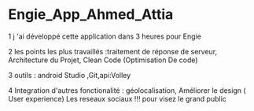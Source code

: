 # Engie_App_Ahmed_Attia
1 j 'ai développé cette application dans 3 heures pour Engie

2 les points les plus travaillés :traitement de réponse de serveur,
                                  Architecture du Projet, 
                                  Clean Code (Optimisation De code)

3 outils  : android Studio ,Git,api:Volley

4 Integration d'autres fonctionalité : géolocalisation,
                                       Améliorer le design ( User experience)
                                       Les reseaux sociaux !!! pour visez le grand public                                       
